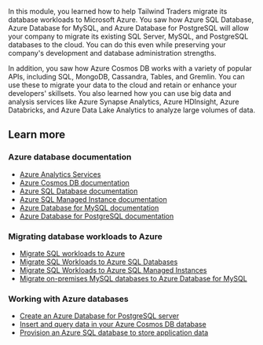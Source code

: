 In this module, you learned how to help Tailwind Traders migrate its database workloads to Microsoft Azure. You saw how Azure SQL Database, Azure Database for MySQL, and Azure Database for PostgreSQL will allow your company to migrate its existing SQL Server, MySQL, and PostgreSQL databases to the cloud. You can do this even while preserving your company's development and database administration strengths.

In addition, you saw how Azure Cosmos DB works with a variety of popular APIs, including SQL, MongoDB, Cassandra, Tables, and Gremlin. You can use these to migrate your data to the cloud and retain or enhance your developers' skillsets. You also learned how you can use big data and analysis services like Azure Synapse Analytics, Azure HDInsight, Azure Databricks, and Azure Data Lake Analytics to analyze large volumes of data.

## Learn more

### Azure database documentation

 -  [Azure Analytics Services](https://azure.microsoft.com/product-categories/analytics/?azure-portal=true)
 -  [Azure Cosmos DB documentation](/azure/cosmos-db/?azure-portal=true)
 -  [Azure SQL Database documentation](/azure/sql-database/?azure-portal=true)
 -  [Azure SQL Managed Instance documentation](/azure/azure-sql/managed-instance/?azure-portal=true)
 -  [Azure Database for MySQL documentation](/azure/mysql/?azure-portal=true)
 -  [Azure Database for PostgreSQL documentation](/azure/postgresql/?azure-portal=true)

### Migrating database workloads to Azure

 -  [Migrate SQL workloads to Azure](/training/paths/migrate-sql-workloads-azure/?azure-portal=true)
 -  [Migrate SQL Workloads to Azure SQL Databases](/training/modules/migrate-sql-workloads-azure-sql-databases/?azure-portal=true)
 -  [Migrate SQL Workloads to Azure SQL Managed Instances](/training/modules/migrate-sql-workloads-azure-managed-instances/?azure-portal=true)
 -  [Migrate on-premises MySQL databases to Azure Database for MySQL](/training/modules/migrate-on-premises-mysql-databases/?azure-portal=true)

### Working with Azure databases

 -  [Create an Azure Database for PostgreSQL server](/training/modules/create-azure-db-for-postgresql-server/?azure-portal=true)
 -  [Insert and query data in your Azure Cosmos DB database](/training/modules/access-data-with-cosmos-db-and-sql-api/?azure-portal=true)
 -  [Provision an Azure SQL database to store application data](/training/modules/provision-azure-sql-db/?azure-portal=true)

